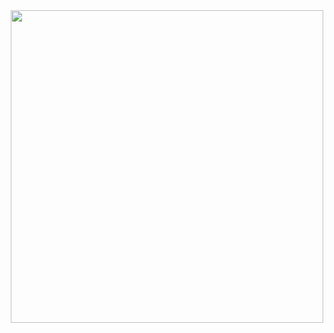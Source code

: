 <div id="header" align="center">
  <img src="https://media.giphy.com/media/C5vqXwf65UEs8/giphy.gif" width="500"/>
</div>

<!--
**Costa-Artur/Costa-Artur** is a ✨ _special_ ✨ repository because its `README.md` (this file) appears on your GitHub profile.

Here are some ideas to get you started:

- 🔭 I’m currently working on ...
- 🌱 I’m currently learning ...
- 👯 I’m looking to collaborate on ...
- 🤔 I’m looking for help with ...
- 💬 Ask me about ...
- 📫 How to reach me: ...
- 😄 Pronouns: ...
- ⚡ Fun fact: ...
-->
